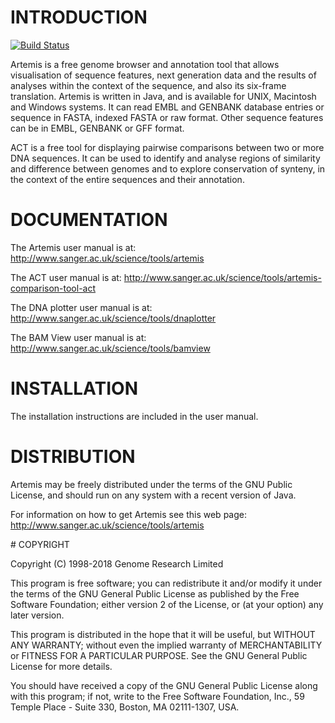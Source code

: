 # INTRODUCTION

[![Build Status](https://travis-ci.org/sanger-pathogens/Artemis.svg?branch=master)](https://travis-ci.org/sanger-pathogens/Artemis)

Artemis is a free genome browser and annotation tool that allows visualisation 
of sequence features, next generation data and the results of analyses within 
the context of the sequence, and also its six-frame translation.  Artemis is written 
in Java, and is available for UNIX, Macintosh and Windows systems. It can read 
EMBL and GENBANK database entries or sequence in FASTA, indexed FASTA or raw format. 
Other sequence features can be in EMBL, GENBANK or GFF format.

ACT is a free tool for displaying pairwise comparisons between two or more DNA 
sequences. It can be used to identify and analyse regions of similarity and 
difference between genomes and to explore conservation of synteny, in the context 
of the entire sequences and their annotation.


# DOCUMENTATION

The Artemis user manual is at:
  http://www.sanger.ac.uk/science/tools/artemis

The ACT user manual is at:
  http://www.sanger.ac.uk/science/tools/artemis-comparison-tool-act
  
The DNA plotter user manual is at:
  http://www.sanger.ac.uk/science/tools/dnaplotter
  
The BAM View user manual is at:
  http://www.sanger.ac.uk/science/tools/bamview
 

# INSTALLATION

The installation instructions are included in the user manual.


# DISTRIBUTION

Artemis may be freely distributed under the terms of the GNU Public License,
and should run on any system with a recent version of Java.  

For information on how to get Artemis see this web page:
  http://www.sanger.ac.uk/science/tools/artemis


# COPYRIGHT

Copyright (C) 1998-2018  Genome Research Limited

This program is free software; you can redistribute it and/or
modify it under the terms of the GNU General Public License
as published by the Free Software Foundation; either version 2
of the License, or (at your option) any later version.

This program is distributed in the hope that it will be useful,
but WITHOUT ANY WARRANTY; without even the implied warranty of
MERCHANTABILITY or FITNESS FOR A PARTICULAR PURPOSE.  See the
GNU General Public License for more details.

You should have received a copy of the GNU General Public License
along with this program; if not, write to the Free Software
Foundation, Inc., 59 Temple Place - Suite 330, Boston, MA  02111-1307, USA.

